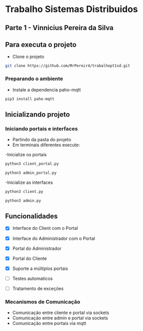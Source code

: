 # Trabalho Sistemas Distribuidos
## Parte 1 - Vinnicius Pereira da Silva

## Para executa o projeto

- Clone o projeto

```bash
git clone https://github.com/MrPereir4/trabalhopt1sd.git
```
### Preparando o ambiente

- Instale a dependencia paho-mqtt

```bash
pip3 install paho-mqtt
```
  
## Inicializando projeto
### Iniciando portais e interfaces
- Partindo da pasta do projeto
- Em terminais diferentes execute:


-Inicialize os portais
```bash
python3 client_portal.py
```

```bash
python3 admin_portal.py
```

-Inicialize as interfaces
```bash
python3 client.py
```

```bash
python3 admin.py
```

## Funcionalidades
- [x] Interface do Client com o Portal
- [x] Interface do Administrador com o Portal
- [x] Portal do Administrador
- [x] Portal do Cliente
- [x] Suporte a múltiplos portais
- [ ] Testes automaticos
- [ ] Tratamento de exceções

  
### Mecanismos de Comunicação
- Comunicação entre cliente e portal via sockets
- Comunicação entre admin e portal via sockets
- Comunicação entre portais via mqtt

